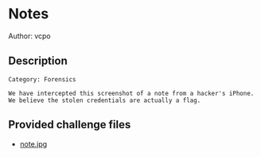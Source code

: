 # Notes
Author: vcpo
## Description
```
Category: Forensics

We have intercepted this screenshot of a note from a hacker's iPhone. We believe the stolen credentials are actually a flag.

```
## Provided challenge files
* [note.jpg](note.jpg)
